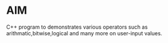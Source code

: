 # AIM
C++ program to demonstrates various operators such as arithmatic,bitwise,logical and many more on user-input values.
